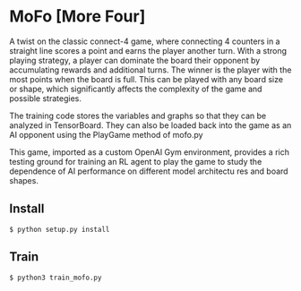 # MoFo [More Four]
A twist on the classic connect-4 game, where connecting 4 counters in a straight line scores a point and earns the player another turn. With a strong playing strategy, a player can dominate the board their opponent by accumulating rewards and additional turns. The winner is the player with the most points when the board is full. This can be played with any board size or shape, which significantly affects the complexity of the game and possible strategies.

The training code stores the variables and graphs so that they can be analyzed in TensorBoard. They can also be loaded back into the game as an AI opponent using the PlayGame method of mofo.py

This game, imported as a custom OpenAI Gym environment, provides a rich testing ground for training an RL agent to play the game to
study the dependence of AI performance on different model architectu res and board shapes.

## Install
`$ python setup.py install`

## Train
`$ python3 train_mofo.py`
